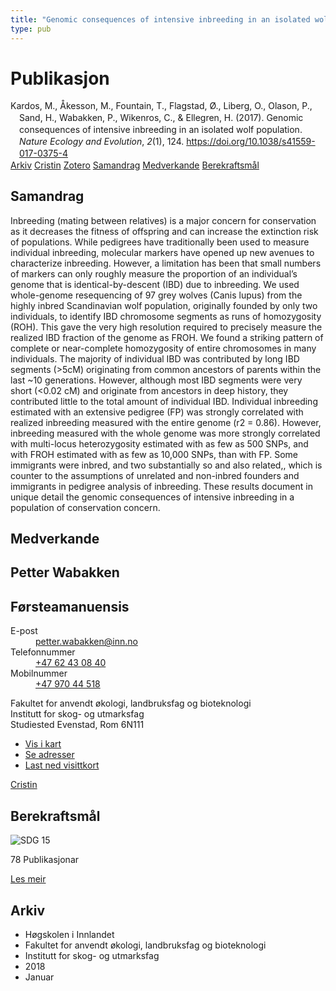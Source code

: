 ```yaml
---
title: "Genomic consequences of intensive inbreeding in an isolated wolf population"
type: pub
---
```

<h1>Publikasjon</h1>
<article id="csl-bib-container-KGG76R3W" class="csl-bib-container">
  <div class="csl-bib-body" style="line-height: 1.35; padding-left: 1em; text-indent:-1em;">
  <div class="csl-entry">Kardos, M., &#xC5;kesson, M., Fountain, T., Flagstad, &#xD8;., Liberg, O., Olason, P., Sand, H., Wabakken, P., Wikenros, C., &amp; Ellegren, H. (2017). Genomic consequences of intensive inbreeding in an isolated wolf population. <i>Nature Ecology and Evolution</i>, <i>2</i>(1), 124. <a href="https://doi.org/10.1038/s41559-017-0375-4">https://doi.org/10.1038/s41559-017-0375-4</a></div>
</div>
  <div class="csl-bib-buttons">
    <a href="#taxonomy-article-KGG76R3W" class="csl-bib-button">Arkiv</a>
    <a href="https://app.cristin.no/results/show.jsf?id=1535373" alt="Cristin URL" class="csl-bib-button">Cristin</a>
    <a href="http://zotero.org/groups/5022929/items/KGG76R3W" alt="Zotero URL" class="csl-bib-button">Zotero</a>
    <a href="#abstract-article-KGG76R3W" class="csl-bib-button">Samandrag</a>
    <a href="#contributors-article-KGG76R3W" class="csl-bib-button">Medverkande</a>
    <a href="#sdg-article-KGG76R3W" class="csl-bib-button">Berekraftsmål</a>
  </div>
  <div id="csl-bib-meta-container-KGG76R3W"></div>
</article>
<div id="csl-bib-meta-KGG76R3W" class="csl-bib-meta">
  <article id="abstract-article-KGG76R3W" class="abstract-article">
    <h1>Samandrag</h1>
    Inbreeding (mating between relatives) is a major concern for conservation as it decreases the fitness of offspring and can increase the extinction risk of populations. While pedigrees have traditionally been used to measure individual inbreeding, molecular markers have opened up new avenues to characterize inbreeding. However, a limitation has been that small numbers of markers can only roughly measure the proportion of an individual’s genome that is identical-by-descent (IBD) due to inbreeding. We used whole-genome resequencing of 97 grey wolves (Canis lupus) from the highly inbred Scandinavian wolf population, originally founded by only two individuals, to identify IBD chromosome segments as runs of homozygosity (ROH). This gave the very high resolution required to precisely measure the realized IBD fraction of the genome as FROH. We found a striking pattern of complete or near-complete homozygosity of entire chromosomes in many individuals. The majority of individual IBD was contributed by long IBD segments (&gt;5cM) originating from common ancestors of parents within the last ~10 generations. However, although most IBD segments were very short (&lt;0.02 cM) and originate from ancestors in deep history, they contributed little to the total amount of individual IBD. Individual inbreeding estimated with an extensive pedigree (FP) was strongly correlated with realized inbreeding measured with the entire genome (r2 = 0.86). However, inbreeding measured with the whole genome was more strongly correlated with multi-locus heterozygosity estimated with as few as 500 SNPs, and with FROH estimated with as few as 10,000 SNPs, than with FP. Some immigrants were inbred, and two substantially so and also related,, which is counter to the assumptions of unrelated and non-inbred founders and immigrants in pedigree analysis of inbreeding. These results document in unique detail the genomic consequences of intensive inbreeding in a population of conservation concern.
  </article>
  <article id="contributors-article-KGG76R3W" class="contributors-article">
    <h1>Medverkande</h1>
    <div class="personas">
<div class="vrtx-hinn-person-card">
<div class="photo">
<i class="lar la-user-circle missing-person"></i>
</div>
<div class="info">
<hgroup><h1>Petter Wabakken</h1>
<h2>Førsteamanuensis</h2>
</hgroup><dl>
<dt>E-post</dt>
<dd>
<a href="mailto:petter.wabakken@inn.no">petter.wabakken@inn.no</a>
</dd>
<dt>Telefonnummer</dt>
<dd><a href="tel:+4762430840">
+47 62 43 08 40
</a></dd>
<dt>Mobilnummer</dt>
<dd><a href="tel:+4797044518">
+47 970 44 518
</a></dd>
</dl>
<p>
Fakultet for anvendt økologi, landbruksfag og bioteknologi<br>
Institutt for skog- og utmarksfag<br>
Studiested Evenstad,
Rom 6N111
</p>
<ul class="vrtx-hinn-links">
<li><a href="https://www.google.com/maps?q=61.42516,11.07813">Vis i kart</a></li>
<li><a href="https://www.inn.no/finn-en-ansatt/petter-wabakken.html#vrtx-hinn-addresses">Se adresser</a></li>
<li><a href="https://www.inn.no/finn-en-ansatt/petter-wabakken.html?vrtx=vcf">Last ned visittkort</a></li>
</ul>
</div>
</div>
<a href="https://app.cristin.no/persons/show.jsf?id=328337" alt="Cristin URL" class="personas-cristin">Cristin</a>
</div>
  </article>
  <article id="sdg-article-KGG76R3W" class="sdg-article">
    <h1>Berekraftsmål</h1>
    <div class="sdg-container"><div id="sdg15" class="sdg">
<img src="{{< params subfolder >}}images/sdg/sdg15_no.png" class="image" alt="SDG 15">
<div class="sdg-overlay">
<p class="sdg-publication-count"><span>78</span> Publikasjonar</p>
<p><a href="https://www.fn.no/om-fn/fns-baerekraftsmaal/livet-paa-land?lang=nno-NO" class="sdg-read-more">Les meir</a></p>
</div>
</div></div>
  </article>
  <article id="taxonomy-article-KGG76R3W" class="taxonomy-article">
    <h1>Arkiv</h1>
    <ul>
      <li>Høgskolen i Innlandet</li>
      <li>Fakultet for anvendt økologi, landbruksfag og bioteknologi</li>
      <li>Institutt for skog- og utmarksfag</li>
      <li>2018</li>
      <li>Januar</li>
    </ul>
  </article>
</div>
